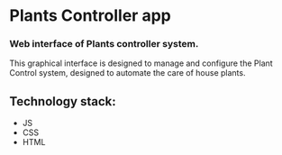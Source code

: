 # Plants Controller app
### Web interface of Plants controller system. 

This graphical interface is designed to manage and configure the Plant Control system, designed to automate the care of house plants. 

## Technology stack:
* JS
* CSS
* HTML
